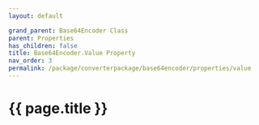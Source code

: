 ```yaml
---
layout: default

grand_parent: Base64Encoder Class
parent: Properties
has_children: false
title: Base64Encoder.Value Property
nav_order: 3
permalink: /package/converterpackage/base64encoder/properties/value
---
```

# {{ page.title }}